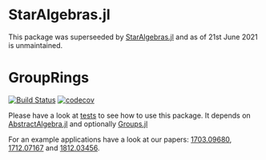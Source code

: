 # StarAlgebras.jl
This package was superseeded by [StarAlgebras.jl](https://github.com/kalmarek/StarAlgebras.jl) and as of 21st June 2021 is unmaintained.

# GroupRings

[![Build Status](https://travis-ci.org/kalmarek/GroupRings.jl.svg?branch=master)](https://travis-ci.org/kalmarek/GroupRings.jl)
[![codecov](https://codecov.io/gh/kalmarek/GroupRings.jl/branch/master/graph/badge.svg)](https://codecov.io/gh/kalmarek/GroupRings.jl)

Please have a look at [tests](https://github.com/kalmarek/GroupRings.jl/blob/master/test/runtests.jl) to see how to use this package. It depends on [AbstractAlgebra.jl](https://github.com/Nemocas/AbstractAlgebra.jl) and optionally [Groups.jl](https://github.com/kalmarek/Groups.jl)

For an example applications have a look at our papers:
[1703.09680](https://arxiv.org/abs/1703.09680), [1712.07167](https://arxiv.org/abs/1712.07167) and [1812.03456](https://arxiv.org/abs/1812.03456).
